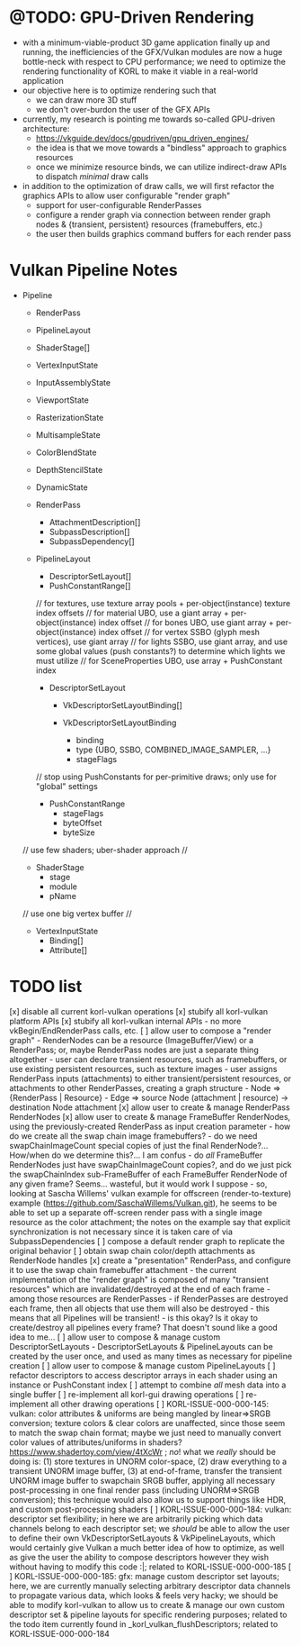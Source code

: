 # @TODO: GPU-Driven Rendering

- with a minimum-viable-product 3D game application finally up and running, the inefficiencies of the GFX/Vulkan modules are now a huge bottle-neck with respect to CPU performance; we need to optimize the rendering functionality of KORL to make it viable in a real-world application
- our objective here is to optimize rendering such that 
    - we can draw more 3D stuff
    - we don't over-burdon the user of the GFX APIs
- currently, my research is pointing me towards so-called GPU-driven architecture: 
    - https://vkguide.dev/docs/gpudriven/gpu_driven_engines/
    - the idea is that we move towards a "bindless" approach to graphics resources
    - once we minimize resource binds, we can utilize indirect-draw APIs to dispatch _minimal_ draw calls
- in addition to the optimization of draw calls, we will first refactor the graphics APIs to allow user configurable "render graph"
    - support for user-configurable RenderPasses
    - configure a render graph via connection between render graph nodes & {transient, persistent} resources (framebuffers, etc.)
    - the user then builds graphics command buffers for each render pass

# Vulkan Pipeline Notes

- Pipeline
    - RenderPass
    - PipelineLayout
    - ShaderStage[]
    - VertexInputState
    - InputAssemblyState
    - ViewportState
    - RasterizationState
    - MultisampleState
    - ColorBlendState
    - DepthStencilState
    - DynamicState

    - RenderPass
        - AttachmentDescription[]
        - SubpassDescription[]
        - SubpassDependency[]

    - PipelineLayout
        - DescriptorSetLayout[]
        - PushConstantRange[]

        // for textures, use texture array pools + per-object(instance) texture index offsets
        // for material UBO, use a giant array + per-object(instance) index offset
        // for bones UBO, use giant array + per-object(instance) index offset
        // for vertex SSBO (glyph mesh vertices), use giant array
        // for lights SSBO, use giant array, and use some global values (push constants?) to determine which lights we must utilize
        // for SceneProperties UBO, use array + PushConstant index
        - DescriptorSetLayout
            - VkDescriptorSetLayoutBinding[]

            - VkDescriptorSetLayoutBinding
                - binding
                - type {UBO, SSBO, COMBINED_IMAGE_SAMPLER, ...}
                - stageFlags

        // stop using PushConstants for per-primitive draws; only use for "global" settings
        - PushConstantRange
            - stageFlags
            - byteOffset
            - byteSize

    // use few shaders; uber-shader approach //
    - ShaderStage
        - stage
        - module
        - pName

    // use one big vertex buffer //
    - VertexInputState
        - Binding[]
        - Attribute[]

# TODO list

[x] disable all current korl-vulkan operations
    [x] stubify all korl-vulkan platform APIs
    [x] stubify all korl-vulkan internal APIs
        - no more vkBegin/EndRenderPass calls, etc.
[ ] allow user to compose a "render graph"
    - RenderNodes can be a resource (ImageBuffer/View) or a RenderPass; or, maybe RenderPass nodes are just a separate thing altogether
    - user can declare transient resources, such as framebuffers, or use existing persistent resources, such as texture images
    - user assigns RenderPass inputs (attachments) to either transient/persistent resources, or attachments to other RenderPasses, creating a graph structure
    - Node => {RenderPass | Resource}
    - Edge => source Node (attachment | resource) -> destination Node attachment
    [x] allow user to create & manage RenderPass RenderNodes
    <!-- [ ] create a default "presentation" RenderPass, whose handle is accessible via a special korl-vulkan API -->
    [x] allow user to create & manage FrameBuffer RenderNodes, using the previously-created RenderPass as input creation parameter
        - how do we create all the swap chain image framebuffers?
            - do we need swapChainImageCount special copies of just the final RenderNode?...  How/when do we determine this?... I am confus
            - do _all_ FrameBuffer RenderNodes just have swapChainImageCount copies?, and do we just pick the swapChainIndex sub-FrameBuffer of each FrameBuffer RenderNode of any given frame?  Seems... wasteful, but it would work I suppose
            - so, looking at Sascha Willems' vulkan example for offscreen (render-to-texture) example (https://github.com/SaschaWillems/Vulkan.git), he seems to be able to set up a separate off-screen render pass with a single image resource as the color attachment; the notes on the example say that explicit synchronization is not necessary since it is taken care of via SubpassDependencies
    <!-- [ ] create multiple default "swap chain framebuffers", whose handles are accessible via a special korl-vulkan API -->
    [ ] compose a default render graph to replicate the original behavior
        [ ] obtain swap chain color/depth attachments as RenderNode handles
        [x] create a "presentation" RenderPass, and configure it to use the swap chain framebuffer attachment
    - the current implementation of the "render graph" is composed of many "transient resources" which are invalidated/destroyed at the end of each frame
        - among those resources are RenderPasses
        - if RenderPasses are destroyed each frame, then all objects that use them will also be destroyed
        - this means that all Pipelines will be transient!
        - is this okay?  Is it okay to create/destroy all pipelines every frame?  That doesn't sound like a good idea to me...
[ ] allow user to compose & manage custom DescriptorSetLayouts
    - DescriptorSetLayouts & PipelineLayouts can be created by the user once, and used as many times as necessary for pipeline creation
[ ] allow user to compose & manage custom PipelineLayouts
[ ] refactor descriptors to access descriptor arrays in each shader using an instance or PushConstant index
[ ] attempt to combine _all_ mesh data into a single buffer
[ ] re-implement all korl-gui drawing operations
[ ] re-implement all other drawing operations
[ ] KORL-ISSUE-000-000-145: vulkan: color attributes & uniforms are being mangled by linear=>SRGB conversion; texture colors & clear colors are unaffected, since those seem to match the swap chain format; maybe we just need to manually convert color values of attributes/uniforms in shaders?  https://www.shadertoy.com/view/4tXcWr ; _no_! what we _really_ should be doing is: (1) store textures in UNORM color-space, (2) draw everything to a transient UNORM image buffer, (3) at end-of-frame, transfer the transient UNORM image buffer to swapchain SRGB buffer, applying all necessary post-processing in one final render pass (including UNORM=>SRGB conversion); this technique would also allow us to support things like HDR, and custom post-processing shaders
[ ] KORL-ISSUE-000-000-184: vulkan: descriptor set flexibility; in here we are arbitrarily picking which data channels belong to each descriptor set; we _should_ be able to allow the user to define their own VkDescriptorSetLayouts & VkPipelineLayouts, which would certainly give Vulkan a much better idea of how to optimize, as well as give the user the ability to compose descriptors however they wish without having to modify this code :|; related to KORL-ISSUE-000-000-185
[ ] KORL-ISSUE-000-000-185: gfx: manage custom descriptor set layouts; here, we are currently manually selecting arbitrary descriptor data channels to propagate various data, which looks & feels very hacky; we should be able to modify korl-vulkan to allow us to create & manage our own custom descriptor set & pipeline layouts for specific rendering purposes; related to the todo item currently found in _korl_vulkan_flushDescriptors; related to KORL-ISSUE-000-000-184
